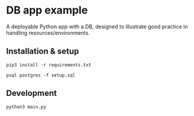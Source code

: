 # DB app example

A deployable Python app with a DB, designed to illustrate good practice in handling resources/environments.

## Installation & setup

`pip3 install -r requirements.txt`

`psql postgres -f setup.sql`

## Development

`python3 main.py`